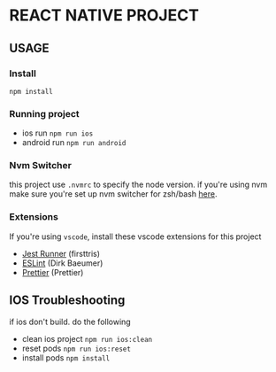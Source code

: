 # REACT NATIVE PROJECT

## USAGE

### Install

`npm install`

### Running project

- ios run `npm run ios`
- android run `npm run android`

### Nvm Switcher

this project use `.nvmrc` to specify the node version. if you're using nvm\
make sure you're set up nvm switcher for zsh/bash [here](https://github.com/nvm-sh/nvm#automatically-call-nvm-use).

### Extensions

If you're using `vscode`, install these vscode extensions for this project

- [Jest Runner](https://marketplace.visualstudio.com/items?itemName=firsttris.vscode-jest-runner) (firsttris)
- [ESLint](https://marketplace.visualstudio.com/items?itemName=dbaeumer.vscode-eslint) (Dirk Baeumer)
- [Prettier](https://marketplace.visualstudio.com/items?itemName=esbenp.prettier-vscode) (Prettier)

## IOS Troubleshooting

if ios don't build. do the following

- clean ios project `npm run ios:clean`
- reset pods `npm run ios:reset`
- install pods `npm install`
